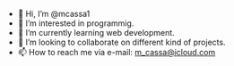 - 👋 Hi, I’m @mcassa1
- 👀 I’m interested in programmig.
- 🌱 I’m currently learning web development.
- 💞️ I’m looking to collaborate on different kind of projects.
- 📫 How to reach me via e-mail: m_cassa@icloud.com

<!---
mcassa1/mcassa1 is a ✨ special ✨ repository because its `README.md` (this file) appears on your GitHub profile.
You can click the Preview link to take a look at your changes.
--->
